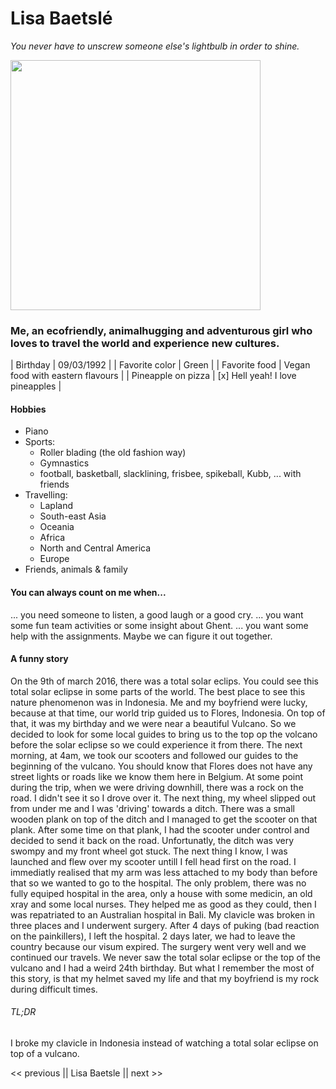 # Lisa Baetslé
*You never have to unscrew someone else's lightbulb in order to shine.*

<img src="https://github.com/LisaBaetsle/markdown-challenge/blob/master/LisaBaetsle.jpg " width="400">

### Me, an ecofriendly, animalhugging and adventurous girl who loves to travel the world and experience new cultures.

| Birthday | 09/03/1992 |
| Favorite color | Green |
| Favorite food | Vegan food with eastern flavours |
| Pineapple on pizza | [x] Hell yeah! I love pineapples |

#### Hobbies
- Piano
- Sports:
  - Roller blading (the old fashion way)
  - Gymnastics
  - football, basketball, slacklining, frisbee, spikeball, Kubb, ... with friends
- Travelling:
  - Lapland
  - South-east Asia
  - Oceania
  - Africa
  - North and Central America
  - Europe
- Friends, animals & family

#### You can always count on me when...
... you need someone to listen, a good laugh or a good cry.
... you want some fun team activities or some insight about Ghent.
... you want some help with the assignments. Maybe we can figure it out together.

#### A funny story
On the 9th of march 2016, there was a total solar eclips. You could see this total solar eclipse in some parts of the world. The best place to see this nature phenomenon was in Indonesia. Me and my boyfriend were lucky, because at that time, our world trip guided us to Flores, Indonesia. On top of that, it was my birthday and we were near a beautiful Vulcano. So we decided to look for some local guides to bring us to the top op the volcano before the solar eclipse so we could experience it from there. The next morning, at 4am, we took our scooters and followed our guides to the beginning of the vulcano. You should know that Flores does not have any street lights or roads like we know them here in Belgium. At some point during the trip, when we were driving downhill, there was a rock on the road. I didn't see it so I drove over it. The next thing, my wheel slipped out from under me and I was 'driving' towards a ditch. There was a small wooden plank on top of the ditch and I managed to get the scooter on that plank. After some time on that plank, I had the scooter under control and decided to send it back on the road. Unfortunatly, the ditch was very swompy and my front wheel got stuck. The next thing I know, I was launched and flew over my scooter untill I fell head first on the road. I immediatly realised that my arm was less attached to my body than before that so we wanted to go to the hospital. The only problem, there was no fully equiped hospital in the area, only a house with some medicin, an old xray and some local nurses. They helped me as good as they could, then I was repatriated to an Australian hospital in Bali. My clavicle was broken in three places and I underwent surgery. After 4 days of puking (bad reaction on the painkillers), I left the hospital. 2 days later, we had to leave the country because our visum expired. The surgery went very well and we continued our travels. We never saw the total solar eclipse or the top of the vulcano and I had a weird 24th birthday. But what I remember the most of this story, is that my helmet saved my life and that my boyfriend is my rock during difficult times.

###### TL;DR
I broke my clavicle in Indonesia instead of watching a total solar eclipse on top of a vulcano.


<< previous || Lisa Baetsle || next >>
